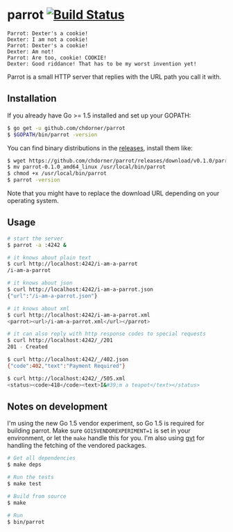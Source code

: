 # parrot [![Build Status](https://travis-ci.org/chdorner/parrot.svg)](https://travis-ci.org/chdorner/parrot)

    Parrot: Dexter's a cookie!
    Dexter: I am not a cookie!
    Parrot: Dexter's a cookie!
    Dexter: Am not!
    Parrot: Are too, cookie! COOKIE!
    Dexter: Good riddance! That has to be my worst invention yet!

Parrot is a small HTTP server that replies with the URL path you call it with.

## Installation

If you already have Go >= 1.5 installed and set up your GOPATH:

```bash
$ go get -u github.com/chdorner/parrot
$ $GOPATH/bin/parrot -version
```

You can find binary distributions in the
[releases](https://github.com/chdorner/parrot/releases), install them like:

```bash
$ wget https://github.com/chdorner/parrot/releases/download/v0.1.0/parrot-0.1.0_amd64_linux
$ mv parrot-0.1.0_amd64_linux /usr/local/bin/parrot
$ chmod +x /usr/local/bin/parrot
$ parrot -version
```

Note that you might have to replace the download URL depending on your
operating system.

## Usage

```bash
# start the server
$ parrot -a :4242 &

# it knows about plain text
$ curl http://localhost:4242/i-am-a-parrot
/i-am-a-parrot

# it knows about json
$ curl http://localhost:4242/i-am-a-parrot.json
{"url":"/i-am-a-parrot.json"}

# it knows about xml
$ curl http://localhost:4242/i-am-a-parrot.xml
<parrot><url>/i-am-a-parrot.xml</url></parrot>

# it can also reply with http response codes to special requests
$ curl http://localhost:4242/_/201
201 - Created

$ curl http://localhost:4242/_/402.json
{"code":402,"text":"Payment Required"}

$ curl http://localhost:4242/_/505.xml
<status><code>418</code><text>I&#39;m a teapot</text></status>
```

## Notes on development

I'm using the new Go 1.5 vendor experiment, so Go 1.5 is required for building
parrot. Make sure `GO15VENDOREXPERIMENT=1` is set in your environment, or let
the `make` handle this for you. I'm also using
[gvt](https://github.com/FiloSottile/gvt) for handling the
fetching of the vendored packages.

```bash
# Get all dependencies
$ make deps

# Run the tests
$ make test

# Build from source
$ make

# Run
$ bin/parrot
```
